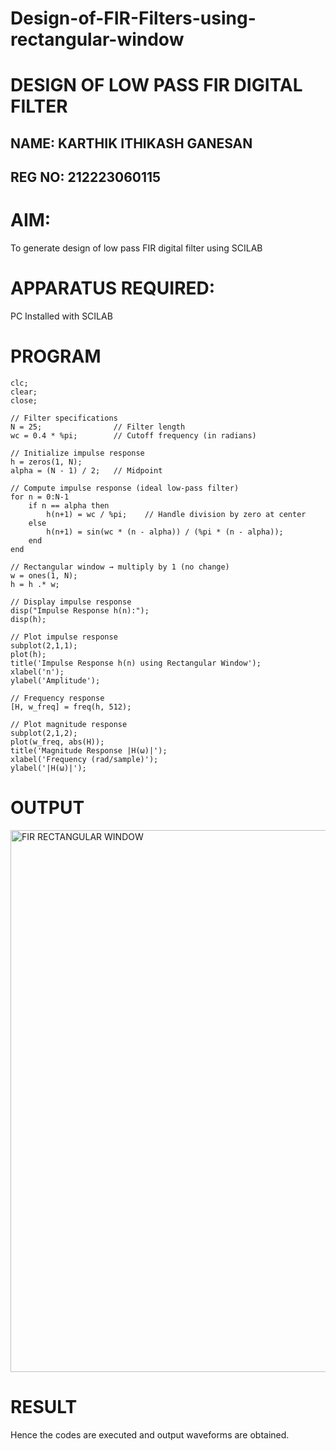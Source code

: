 # Design-of-FIR-Filters-using-rectangular-window
#          DESIGN OF LOW PASS FIR DIGITAL FILTER 
## NAME: KARTHIK ITHIKASH GANESAN
## REG NO: 212223060115
# AIM: 
          
  To generate design of low pass FIR digital filter using SCILAB 

# APPARATUS REQUIRED: 

  PC Installed with SCILAB 

# PROGRAM 
```
clc;
clear;
close;

// Filter specifications
N = 25;                // Filter length
wc = 0.4 * %pi;        // Cutoff frequency (in radians)

// Initialize impulse response
h = zeros(1, N);
alpha = (N - 1) / 2;   // Midpoint

// Compute impulse response (ideal low-pass filter)
for n = 0:N-1
    if n == alpha then
        h(n+1) = wc / %pi;    // Handle division by zero at center
    else
        h(n+1) = sin(wc * (n - alpha)) / (%pi * (n - alpha));
    end
end

// Rectangular window → multiply by 1 (no change)
w = ones(1, N);
h = h .* w;

// Display impulse response
disp("Impulse Response h(n):");
disp(h);

// Plot impulse response
subplot(2,1,1);
plot(h);
title('Impulse Response h(n) using Rectangular Window');
xlabel('n');
ylabel('Amplitude');

// Frequency response
[H, w_freq] = freq(h, 512);

// Plot magnitude response
subplot(2,1,2);
plot(w_freq, abs(H));
title('Magnitude Response |H(ω)|');
xlabel('Frequency (rad/sample)');
ylabel('|H(ω)|');

```

# OUTPUT

<img width="1919" height="867" alt="FIR RECTANGULAR WINDOW" src="https://github.com/user-attachments/assets/4eecdd00-4d65-4ac6-943b-9f5d198f4e96" />

# RESULT
Hence the codes are executed and output waveforms are obtained. 
